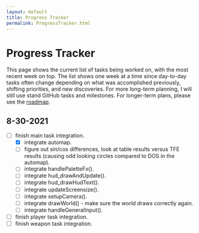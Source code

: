 ```yaml
---
layout: default
title: Progress Tracker
permalink: ProgressTracker.html
---
```

# Progress Tracker
This page shows the current list of tasks being worked on, with the most recent week on top. The list shows one week at a time since day-to-day tasks often change depending on what was accomplished previously, shifting priorities, and new discoveries. For more long-term planning, I will still use stand GitHub tasks and milestones. For longer-term plans, please see the [roadmap](Roadmap.html).

## 8-30-2021
- [ ] finish main task integration.
  - [x] integrate automap.
  - [ ] figure out sin/cos differences, look at table results versus TFE results (causing odd looking circles compared to DOS in the automap).
  - [ ] integrate handlePaletteFx().
  - [ ] integrate hud_drawAndUpdate().
  - [ ] integrate hud_drawHudText().
  - [ ] integrate updateScreensize().
  - [ ] integrate setupCamera().
  - [ ] integrate drawWorld() - make sure the world draws correctly again.
  - [ ] integrate handleGeneralInput().
- [ ] finish player task integration.
- [ ] finish weapon task integration.
